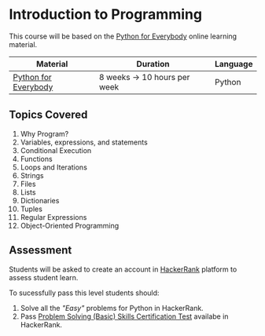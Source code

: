 # Introduction to Programming

This course will be based on the [Python for Everybody](https://www.py4e.com/lessons) online learning material. 

Material | Duration | Language |
------------ | ------------- | ---------------
[Python for Everybody](https://www.py4e.com/lessons) | 8 weeks -> 10 hours per week | Python

## Topics Covered

1. Why Program? 
2. Variables, expressions, and statements 
3. Conditional Execution 
4. Functions 
5. Loops and Iterations 
6. Strings 
7. Files 
8. Lists 
9. Dictionaries 
10. Tuples 
11. Regular Expressions 
12. Object-Oriented Programming 

## Assessment

Students will be asked to create an account in [HackerRank](https://www.hackerrank.com/) platform to assess student learn.

To sucessfully pass this level students should:
1. Solve all the *"Easy"* problems for Python in HackerRank.
2. Pass [Problem Solving (Basic) Skills Certification Test](https://www.hackerrank.com/skills-verification/problem_solving_basic) availabe in HackerRank.



